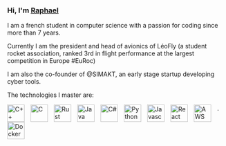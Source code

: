 ### Hi, I'm [Raphael](https://www.linkedin.com/in/raphael-demare/)

I am a french student in computer science with a passion for coding since more than 7 years.

Currently I am the president and head of avionics of LéoFly (a student rocket association, ranked 3rd in flight performance at the largest competition in Europe #EuRoc)


 I am also the co-founder of @SIMAKT, an early stage startup developing cyber tools.


The technologies I master are:  

<img align="left" alt = "C++" width = "40px" src="https://cdn.jsdelivr.net/gh/devicons/devicon/icons/cplusplus/cplusplus-original.svg" style = "padding-right:11px;" /> <img align="left" alt = "C" width = "40px" src="https://cdn.jsdelivr.net/gh/devicons/devicon/icons/c/c-original.svg" style = "padding-right:11px;" /> <img align="left" alt = "Rust" width = "40px" img src="https://cdn.jsdelivr.net/gh/devicons/devicon/icons/rust/rust-plain.svg#gh-dark-mode-only" style = "padding-right:11px;" /> <img align="left" alt = "Java" width = "40px" src="https://cdn.jsdelivr.net/gh/devicons/devicon/icons/java/java-original.svg" style = "padding-right:11px;" /> <img align="left" alt = "C#" width = "40px" src="https://cdn.jsdelivr.net/gh/devicons/devicon/icons/csharp/csharp-original.svg" style = "padding-right:11px;" /> <img align="left" alt = "Python" width = "40px" src="https://cdn.jsdelivr.net/gh/devicons/devicon/icons/python/python-original.svg" style = "padding-right:11px;" /> <img align="left" alt = "Javascript" width = "40px"  src="https://cdn.jsdelivr.net/gh/devicons/devicon/icons/javascript/javascript-original.svg" style = "padding-right:11px;" /> <img align="left" alt = "React" width = "40px" src="https://cdn.jsdelivr.net/gh/devicons/devicon/icons/react/react-original.svg" style = "padding-right:11px;" /> <img align="left" alt = "AWS" width = "40px" src="https://cdn.jsdelivr.net/gh/devicons/devicon/icons/amazonwebservices/amazonwebservices-original-wordmark.svg" style = "padding-right:11px;" /> <img align="left" alt = "Docker" width = "40px" src="https://cdn.jsdelivr.net/gh/devicons/devicon/icons/docker/docker-original.svg" style = "padding-right:11px;" />. 
  
  
  
  
  
<!-- ![GHstats](https://github-readme-stats.vercel.app/api?username=raphdem02&show_icons=true) -->


          

<!--
**raphdem02/raphdem02** is a ✨ _special_ ✨ repository because its `README.md` (this file) appears on your GitHub profile.

Here are some ideas to get you started:

- 🔭 I’m currently working on ...
- 🌱 I’m currently learning ...
- 👯 I’m looking to collaborate on ...
- 🤔 I’m looking for help with ...
- 💬 Ask me about ...
- 📫 How to reach me: ...
- 😄 Pronouns: ...
- ⚡ Fun fact: ...
-->
